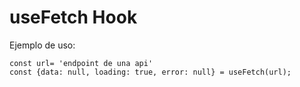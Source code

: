 # useFetch Hook

Ejemplo de uso:

```
const url= 'endpoint de una api'
const {data: null, loading: true, error: null} = useFetch(url);

```
